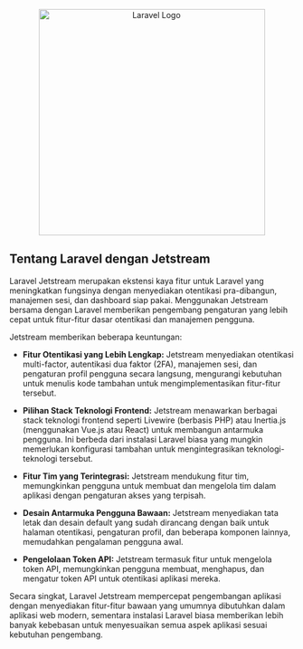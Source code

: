<p align="center"><a href="https://laravel.com" target="_blank"><img src="https://raw.githubusercontent.com/laravel/art/master/logo-lockup/5%20SVG/2%20CMYK/1%20Full%20Color/laravel-logolockup-cmyk-red.svg" width="400" alt="Laravel Logo"></a></p>

## Tentang Laravel dengan Jetstream

Laravel Jetstream merupakan ekstensi kaya fitur untuk Laravel yang meningkatkan fungsinya dengan menyediakan otentikasi pra-dibangun, manajemen sesi, dan dashboard siap pakai. Menggunakan Jetstream bersama dengan Laravel memberikan pengembang pengaturan yang lebih cepat untuk fitur-fitur dasar otentikasi dan manajemen pengguna.

Jetstream memberikan beberapa keuntungan:

- **Fitur Otentikasi yang Lebih Lengkap:** Jetstream menyediakan otentikasi multi-factor, autentikasi dua faktor (2FA), manajemen sesi, dan pengaturan profil pengguna secara langsung, mengurangi kebutuhan untuk menulis kode tambahan untuk mengimplementasikan fitur-fitur tersebut.

- **Pilihan Stack Teknologi Frontend:** Jetstream menawarkan berbagai stack teknologi frontend seperti Livewire (berbasis PHP) atau Inertia.js (menggunakan Vue.js atau React) untuk membangun antarmuka pengguna. Ini berbeda dari instalasi Laravel biasa yang mungkin memerlukan konfigurasi tambahan untuk mengintegrasikan teknologi-teknologi tersebut.

- **Fitur Tim yang Terintegrasi:** Jetstream mendukung fitur tim, memungkinkan pengguna untuk membuat dan mengelola tim dalam aplikasi dengan pengaturan akses yang terpisah.

- **Desain Antarmuka Pengguna Bawaan:** Jetstream menyediakan tata letak dan desain default yang sudah dirancang dengan baik untuk halaman otentikasi, pengaturan profil, dan beberapa komponen lainnya, memudahkan pengalaman pengguna awal.

- **Pengelolaan Token API:** Jetstream termasuk fitur untuk mengelola token API, memungkinkan pengguna membuat, menghapus, dan mengatur token API untuk otentikasi aplikasi mereka.

Secara singkat, Laravel Jetstream mempercepat pengembangan aplikasi dengan menyediakan fitur-fitur bawaan yang umumnya dibutuhkan dalam aplikasi web modern, sementara instalasi Laravel biasa memberikan lebih banyak kebebasan untuk menyesuaikan semua aspek aplikasi sesuai kebutuhan pengembang.
